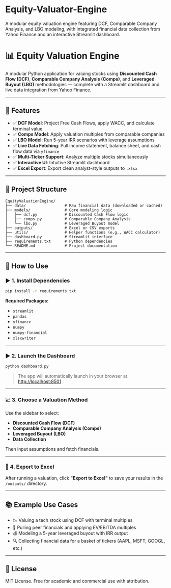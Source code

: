 # Equity-Valuator-Engine
A modular equity valuation engine featuring DCF, Comparable Company Analysis, and LBO modeling, with integrated financial data collection from Yahoo Finance and an interactive Streamlit dashboard.



# 📊 Equity Valuation Engine

A modular Python application for valuing stocks using **Discounted Cash Flow (DCF)**, **Comparable Company Analysis (Comps)**, and **Leveraged Buyout (LBO)** methodologies — complete with a Streamlit dashboard and live data integration from Yahoo Finance.

---

## 🚀 Features

- ✅ **DCF Model**: Project Free Cash Flows, apply WACC, and calculate terminal value  
- ✅ **Comps Model**: Apply valuation multiples from comparable companies  
- ✅ **LBO Model**: Run 5-year IRR scenarios with leverage assumptions  
- ✅ **Live Data Fetching**: Pull income statement, balance sheet, and cash flow data via `yfinance`  
- ✅ **Multi-Ticker Support**: Analyze multiple stocks simultaneously  
- ✅ **Interactive UI**: Intuitive Streamlit dashboard  
- ✅ **Excel Export**: Export clean analyst-style outputs to `.xlsx`

---

## 🧱 Project Structure

```
EquityValuationEngine/
├── data/                 # Raw financial data (downloaded or cached)
├── models/               # Core modeling logic
│   ├── dcf.py            # Discounted Cash Flow logic
│   ├── comps.py          # Comparable Company Analysis
│   └── lbo.py            # Leveraged Buyout model
├── outputs/              # Excel or CSV exports
├── utils/                # Helper functions (e.g., WACC calculator)
├── dashboard.py          # Streamlit interface
├── requirements.txt      # Python dependencies
└── README.md             # Project documentation
```

---

## 🧪 How to Use

### ▶️ 1. Install Dependencies

```bash
pip install -r requirements.txt
```

**Required Packages:**
- `streamlit`
- `pandas`
- `yfinance`
- `numpy`
- `numpy-financial`
- `xlsxwriter`

---

### ▶️ 2. Launch the Dashboard

```bash
python dashboard.py
```

> The app will automatically launch in your browser at [http://localhost:8501](http://localhost:8501)

---

### 📈 3. Choose a Valuation Method

Use the sidebar to select:
- **Discounted Cash Flow (DCF)**
- **Comparable Company Analysis (Comps)**
- **Leveraged Buyout (LBO)**
- **Data Collection**

Then input assumptions and fetch financials.

---

### 💾 4. Export to Excel

After running a valuation, click **"Export to Excel"** to save your results in the `/outputs/` directory.

---

## 📚 Example Use Cases

- 📉 Valuing a tech stock using DCF with terminal multiples  
- 🧾 Pulling peer financials and applying EV/EBITDA multiples  
- 💰 Modeling a 5-year leveraged buyout with IRR output  
- 🔍 Collecting financial data for a basket of tickers (AAPL, MSFT, GOOGL, etc.)


---

## 📄 License

MIT License. Free for academic and commercial use with attribution.

